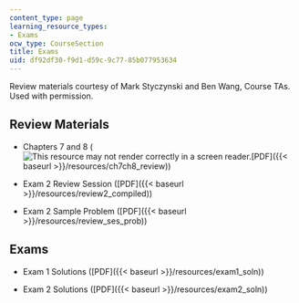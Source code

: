 ```yaml
---
content_type: page
learning_resource_types:
- Exams
ocw_type: CourseSection
title: Exams
uid: df92df30-f9d1-d59c-9c77-85b077953634
---
```


Review materials courtesy of Mark Styczynski and Ben Wang, Course TAs. Used with permission.

Review Materials
----------------

*   Chapters 7 and 8 (![This resource may not render correctly in a screen reader.](/images/inacessible.gif)[PDF]({{< baseurl >}}/resources/ch7ch8_review))
    
*   Exam 2 Review Session ([PDF]({{< baseurl >}}/resources/review2_compiled))
    
*   Exam 2 Sample Problem ([PDF]({{< baseurl >}}/resources/review_ses_prob))
    

Exams
-----

*   Exam 1 Solutions ([PDF]({{< baseurl >}}/resources/exam1_soln))
    
*   Exam 2 Solutions ([PDF]({{< baseurl >}}/resources/exam2_soln))